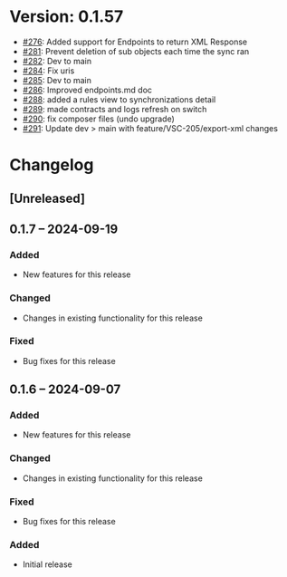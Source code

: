 # Version: 0.1.57

* [#276](https://github.com/ConductionNL/openconnector/pull/276): Added support for Endpoints to return XML Response
* [#281](https://github.com/ConductionNL/openconnector/pull/281): Prevent deletion of sub objects each time the sync ran
* [#282](https://github.com/ConductionNL/openconnector/pull/282): Dev to main
* [#284](https://github.com/ConductionNL/openconnector/pull/284): Fix uris
* [#285](https://github.com/ConductionNL/openconnector/pull/285): Dev to main
* [#286](https://github.com/ConductionNL/openconnector/pull/286): Improved endpoints.md doc
* [#288](https://github.com/ConductionNL/openconnector/pull/288): added a rules view to synchronizations detail
* [#289](https://github.com/ConductionNL/openconnector/pull/289): made contracts and logs refresh on switch
* [#290](https://github.com/ConductionNL/openconnector/pull/290): fix composer files (undo upgrade)
* [#291](https://github.com/ConductionNL/openconnector/pull/291): Update dev > main with feature/VSC-205/export-xml changes


# Changelog

## [Unreleased]
## 0.1.7 – 2024-09-19
### Added
- New features for this release

### Changed
- Changes in existing functionality for this release

### Fixed
- Bug fixes for this release

## 0.1.6 – 2024-09-07
### Added
- New features for this release

### Changed
- Changes in existing functionality for this release

### Fixed
- Bug fixes for this release

### Added
- Initial release


